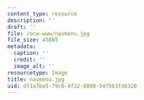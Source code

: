 ```yaml
---
content_type: resource
description: ''
draft: ''
file: /ocw-www/navmenu.jpg
file_size: 43885
metadata:
  caption: ''
  credit: ''
  image_alt: ''
resourcetype: Image
title: navmenu.jpg
uid: df1a7ba5-79c0-4f32-8809-547563fd6320
---
```

